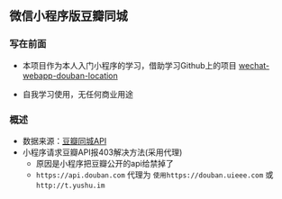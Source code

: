 ## 微信小程序版豆瓣同城
### 写在前面
* 本项目作为本人入门小程序的学习，借助学习Github上的项目 [wechat-webapp-douban-location](https://github.com/bruintong/wechat-webapp-douban-location)

* 自我学习使用，无任何商业用途

### 概述
- 数据来源：[豆瓣同城API](https://developers.douban.com/wiki/?title=event_v2)
- 小程序请求豆瓣API报403解决方法(采用代理)
   - 原因是小程序把豆瓣公开的api给禁掉了
   - `https://api.douban.com` 代理为 `使用https://douban.uieee.com` 或 `http://t.yushu.im`

